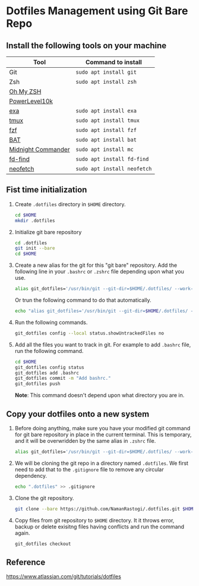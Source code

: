 # Dotfiles Management using Git Bare Repo

## Install the following tools on your machine
| Tool | Command to install |
|---|---|
| Git                                                   | `sudo apt install git` |
| Zsh                                                   | `sudo apt install zsh` |
| [Oh My ZSH](https://ohmyz.sh/#install)                | |
| [PowerLevel10k](https://github.com/romkatv/powerlevel10k#oh-my-zsh) | |
| [exa](https://the.exa.website/)                       | `sudo apt install exa` |
| [tmux](https://github.com/tmux/tmux/wiki)             | `sudo apt install tmux` |
| [fzf](https://github.com/junegunn/fzf)                | `sudo apt install fzf` |
| [BAT](https://github.com/sharkdp/bat)                 | `sudo apt install bat` |
| [Midnight Commander](https://midnight-commander.org/) | `sudo apt install mc` |
| [fd-find](https://github.com/sharkdp/fd)              | `sudo apt install fd-find` |
| [neofetch](https://github.com/dylanaraps/neofetch)    | `sudo apt install neofetch` |


## Fist time initialization

1. Create `.dotfiles` directory in `$HOME` directory.
    ```sh
    cd $HOME
    mkdir .dotfiles
    ```

1. Initialize git bare repository
    ```sh
    cd .dotfiles
    git init --bare
    cd $HOME
    ```

1. Create a new alias for the git for this "git bare" repository. Add the following line in your `.bashrc` or `.zshrc` file depending upon what you use.
    ```sh
    alias git_dotfiles='/usr/bin/git --git-dir=$HOME/.dotfiles/ --work-tree=$HOME'
    ```
    Or trun the following command to do that automatically.
    ```sh
    echo "alias git_dotfiles='/usr/bin/git --git-dir=$HOME/.dotfiles/ --work-tree=$HOME'" >> $HOME/.bashrc
    ```

1. Run the following commands.
    ```sh
    git_dotfiles config --local status.showUntrackedFiles no
    ```

1. Add all the files you want to track in git. For example to add `.bashrc` file, run the following command.
    ```sh
    cd $HOME
    git_dotfiles config status
    git_dotfiles add .bashrc
    git_dotfiles commit -m "Add bashrc."
    git_dotfiles push
    ```
    **Note**: This command doesn't depend upon what directory you are in.


## Copy your dotfiles onto a new system

1. Before doing anything, make sure you have your modified git command for git bare repository in place in the current terminal. This is temporary, and it will be overwridden by the same alias in `.zshrc` file.

    ```sh
    alias git_dotfiles='/usr/bin/git --git-dir=$HOME/.dotfiles/ --work-tree=$HOME'
    ```

1. We will be cloning the git repo in a directory named `.dotfiles`. We first need to add that to the `.gitignore` file to remove any circular dependency.

    ```sh
    echo ".dotfiles" >> .gitignore
    ```

1. Clone the git repository.

    ```sh
    git clone --bare https://github.com/NamanRastogi/.dotfiles.git $HOME/.dotfiles
    ```

1. Copy files from git repository to `$HOME` directory. It it throws error, backup or delete exisitng files having conflicts and run the command again.

    ```sh
    git_dotfiles checkout
    ```


## Reference
https://www.atlassian.com/git/tutorials/dotfiles
